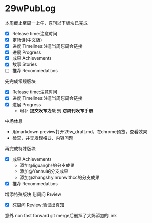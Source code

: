 # 29wPubLog

本周截止至周一上午，怼刊以下版块已完成

- [x] Release time:注意时间
- [x] 定场诗(中文版)
- [x] 进度 Timelines:注意当周怼周会链接
- [x] 进展 Progress
- [x] 成果 Achievements
- [x] 故事 Stories
- [ ] 推荐 Recommedations

先完成常规版块
- [x] Release time:注意时间
- [x] 进度 Timelines:注意当周怼周会链接
- [x] 进展 Progress
    + 增补 **提交发布方法** 到 **怼周刊发布手册**

中场休息
- 用markdown preview打开29w_draft.md，在chrome预览，查看效果
- 检查，并无发现格式、内容问题

再完成特殊版块
- [x] 成果 Achievements
    + 添加@liguanghe的分支成果
    + 添加@Yanhui的分支成果
    + 添加@zhangshiyinrunwithcc的分支成果
- [x] 推荐 Recommedations

增添特殊版块 怼周问 Review
- [x] 怼周问 Review:验证出真知

意外
non fast forward 
git merge后删掉了大妈添加的Link